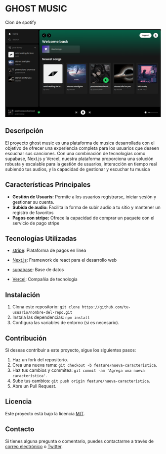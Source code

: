 # GHOST MUSIC

Clon de spotify

![Ejemplo de Interfaz de Usuario](/public/readme/spotofy-clone.png)

## Descripción

El proyecto ghost music es una plataforma de musica desarrollada con el objetivo de ofrecer una experiencia completa para los usuarios que deseen escuchar sus canciones. Con una combinación de tecnologías como supabase, Next.js y Vercel, nuestra plataforma proporciona una solución robusta y escalable para la gestión de usuarios, interacción en tiempo real subiendo tus audios, y la capacidad de gestionar y escuchar tu musica 

## Características Principales

- **Gestión de Usuaris:** Permite a los usuarios registrarse, iniciar sesión y gestionar su cuenta.
- **Subida de audio:** Facilita la forma de subir audio a tu sitio y mantener un registro de favoritos
- **Pagos con stripe:** Ofrece la capacidad de comprar un paquete con el servicio de pago stripe

## Tecnologías Utilizadas

- [stripe](enlace): Plataforma de pagos en linea
- [Next.js](enlace): Framework de react para el desarrollo web
- [supabase](enlace): Base de datos

- [Vercel](enlace): Compañia de tecnología

## Instalación

1. Clona este repositorio: `git clone https://github.com/tu-usuario/nombre-del-repo.git`
2. Instala las dependencias: `npm install`
3. Configura las variables de entorno (si es necesario).


## Contribución

Si deseas contribuir a este proyecto, sigue los siguientes pasos:

1. Haz un fork del repositorio.
2. Crea una nueva rama: `git checkout -b feature/nueva-caracteristica`.
3. Haz tus cambios y commitea: `git commit -am 'Agrega una nueva característica'`.
4. Sube tus cambios: `git push origin feature/nueva-caracteristica`.
5. Abre un Pull Request.

## Licencia

Este proyecto está bajo la licencia [MIT](https://opensource.org/licenses/MIT).

## Contacto

Si tienes alguna pregunta o comentario, puedes contactarme a través de [correo electrónico](mailto:daniel21develop@gmail.com) o [Twitter](https://twitter.com/ghostDRM21).